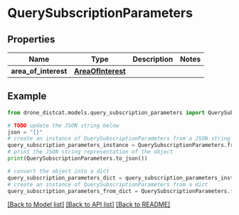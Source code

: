 # QuerySubscriptionParameters


## Properties

Name | Type | Description | Notes
------------ | ------------- | ------------- | -------------
**area_of_interest** | [**AreaOfInterest**](AreaOfInterest.md) |  | 

## Example

```python
from drone_distcat.models.query_subscription_parameters import QuerySubscriptionParameters

# TODO update the JSON string below
json = "{}"
# create an instance of QuerySubscriptionParameters from a JSON string
query_subscription_parameters_instance = QuerySubscriptionParameters.from_json(json)
# print the JSON string representation of the object
print(QuerySubscriptionParameters.to_json())

# convert the object into a dict
query_subscription_parameters_dict = query_subscription_parameters_instance.to_dict()
# create an instance of QuerySubscriptionParameters from a dict
query_subscription_parameters_from_dict = QuerySubscriptionParameters.from_dict(query_subscription_parameters_dict)
```
[[Back to Model list]](../README.md#documentation-for-models) [[Back to API list]](../README.md#documentation-for-api-endpoints) [[Back to README]](../README.md)


